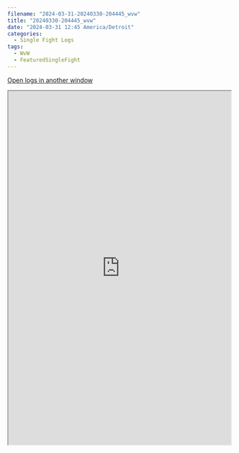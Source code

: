 ```yaml
---
filename: "2024-03-31-20240330-204445_wvw"
title: "20240330-204445_wvw"
date: "2024-03-31 12:45 America/Detroit"
categories:
  - Single Fight Logs
tags:
  - WvW
  - FeaturedSingleFight
---
```

<a href="https://wvw.report/KPEE-20240330-204445_wvw" target="_blank">Open logs in another window</a>


<iframe src="https://wvw.report/KPEE-20240330-204445_wvw" width="100%" height="800" style="display:block; margin: 0 auto;"> </iframe>